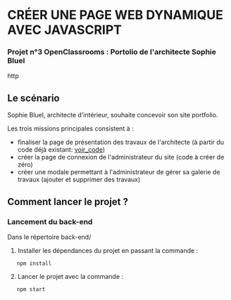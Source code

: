 # CRÉER UNE PAGE WEB DYNAMIQUE AVEC JAVASCRIPT

### Projet n°3 OpenClassrooms : Portolio de l'architecte Sophie Bluel

http

## Le scénario

Sophie Bluel, architecte d'intérieur, souhaite concevoir son site portfolio.

Les trois missions principales consistent à :
- finaliser la page de présentation des travaux de l'architecte (à partir du code déjà existant: [voir_code](https://github.com/OpenClassrooms-Student-Center/Portfolio-architecte-sophie-bluel))
- créer la page de connexion de l'administrateur du site (code à créer de zéro)
- créer une modale permettant à l'administrateur de gérer sa galerie de travaux (ajouter et supprimer des travaux)

## Comment lancer le projet ?

### Lancement du back-end 

Dans le répertoire back-end/

1. Installer les dépendances du projet en passant la commande : 
```
   npm install
```

2. Lancer le projet avec la commande :
```
   npm start
```